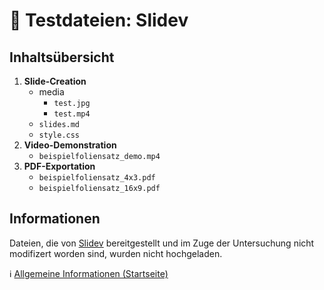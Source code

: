 # &#128194; Testdateien: Slidev

## Inhaltsübersicht

1. **Slide-Creation**
    - media
        - `test.jpg`
        - `test.mp4`
    - `slides.md`
    - `style.css`
2. **Video-Demonstration**
    - `beispielfoliensatz_demo.mp4`
3. **PDF-Exportation**
    - `beispielfoliensatz_4x3.pdf`
    - `beispielfoliensatz_16x9.pdf`

## Informationen

Dateien, die von [Slidev](https://sli.dev) bereitgestellt und im Zuge der Untersuchung nicht modifizert worden sind, wurden nicht hochgeladen.

&#8505; [Allgemeine Informationen (Startseite)](https://github.com/Markus-Stud/Testfiles-MD-Presentation-Tools)
